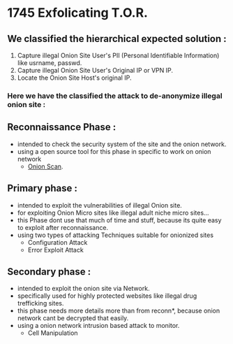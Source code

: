 # 1745 Exfolicating T.O.R.

## We classified the hierarchical expected solution :
 1. Capture illegal Onion Site User's PII (Personal Identifiable Information) like usrname, passwd.
 2. Capture illegal Onion Site User's Original IP or VPN IP.
 3. Locate the Onion Site Host's original IP.

### Here we have the classified the attack to de-anonymize illegal onion site :

## Reconnaissance Phase :
 - intended to check the security system of the site and the onion network.
 - using a open source tool for this phase in specific to work on onion network
    - [Onion Scan](https://github.com/s-rah/onionscan).

## Primary phase : 
 - intended to exploit the vulnerabilities of illegal Onion site.
 - for exploiting Onion Micro sites like illegal adult niche micro sites...
 - this Phase dont use that much of time and stuff, because its quite easy to exploit after reconnaissance.
 - using two types of attacking Techniques suitable for onionized sites
    - Configuration Attack
    - Error Exploit Attack

## Secondary phase :
 - intended to exploit the onion site via Network.
 - specifically used for highly protected websites like illegal drug trefficking sites.
 - this phase needs more details more than from reconn*, because onion network cant be decrypted that easily.
 - using a onion network intrusion based attack to monitor.
   - Cell Manipulation
